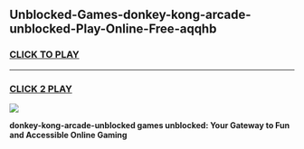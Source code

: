 
## Unblocked-Games-donkey-kong-arcade-unblocked-Play-Online-Free-aqqhb
<h3>
<a href="https://premium76.site?title=donkey-kong-arcade-unblocked&ref=26A">CLICK TO PLAY</a></h3>
<hr>

<h3>
<a href="https://premium76.site?title=donkey-kong-arcade-unblocked&ref=26A">CLICK 2 PLAY</a>
  
</h3>

<a href="https://premium76.site?title=donkey-kong-arcade-unblocked&ref=26A"><img src="https://clearcache.store/games.png"></a>


**donkey-kong-arcade-unblocked games unblocked: Your Gateway to Fun and Accessible Online Gaming**
